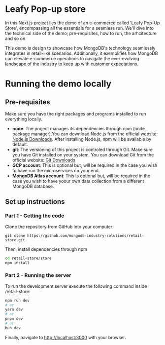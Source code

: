 # Leafy Pop-up store

In this Next.js project lies the demo of an e-commerce called 'Leafy Pop-Up Store', encompassing all the essentials for a seamless run. We'll dive into the technical side of the demo; pre-requisites, how to run, the arhcitecture and so on.

This demo is design to showcase how MongoDB's technology seamlessly integrates in retail-like scenarios. Additionally, it exemplifies how MongoDB can elevate e-commerce operations to navigate the ever-evolving landscape of the industry to keep up with customer expectations.

# Running the demo locally

## Pre-requisites

Make sure you have the right packages and programs installed to run everything locally.
- **node**: The project manages its dependencies through npm (node package manager).You can download Node.js from the official website: [Node.js Downloads](https://nodejs.org/en/download). After installing Node.js, npm will be available by default.
- **git**: The versioning of this project is controled through Git. Make sure you have Git installed on your system. You can download Git from the official website:  [Git Downloads](https://git-scm.com/downloads)
- **GCP account**: This is optional but, will be required in the case you wish to have run the microservices on your end.
- **MongoDB Atlas account**: This is optional but, will be required in the case you wish to have yoour own data collection from a different MongoDB database.

## Set up instructions

### Part 1 - Getting the code

Clone the repository from GitHub into your computer:

```shell
git clone https://github.com/mongodb-industry-solutions/retail-store.git
```

Then, install dependencies through npm
```bash
cd retail-store/store
npm install
```

### Part 2 - Running the server

To run the development server execute the following command inside /retail-store:

```bash
npm run dev
# or
yarn dev
# or
pnpm dev
# or
bun dev
```

Finally, navigate to [http://localhost:3000](http://localhost:3000) with your browser.
